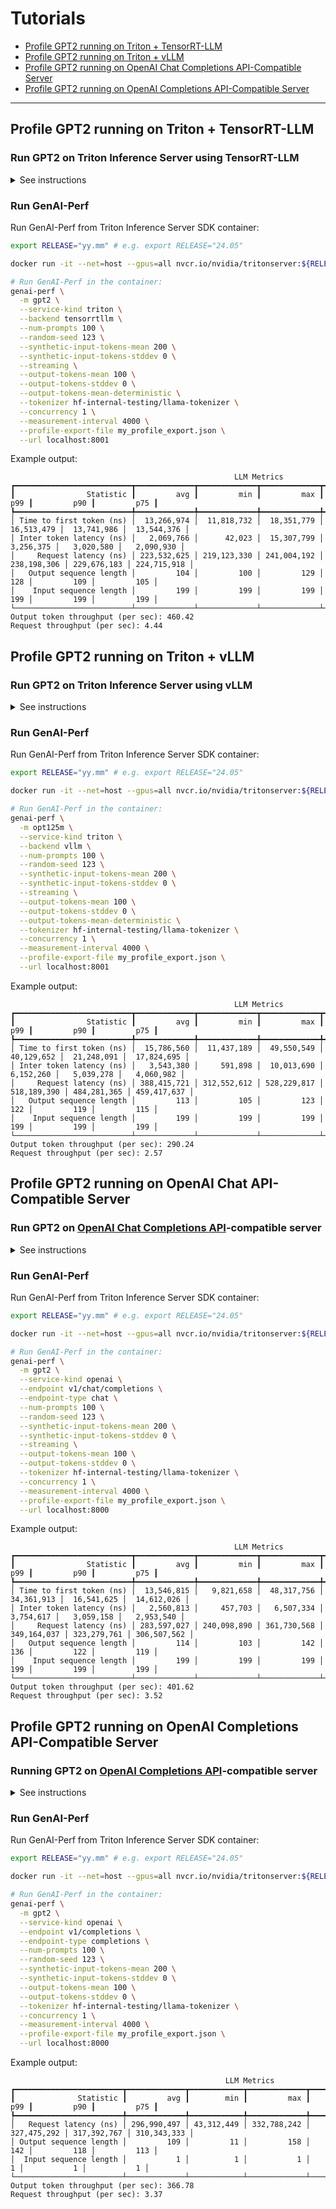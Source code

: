<!--
Copyright (c) 2024, NVIDIA CORPORATION & AFFILIATES. All rights reserved.

Redistribution and use in source and binary forms, with or without
modification, are permitted provided that the following conditions
are met:
 * Redistributions of source code must retain the above copyright
   notice, this list of conditions and the following disclaimer.
 * Redistributions in binary form must reproduce the above copyright
   notice, this list of conditions and the following disclaimer in the
   documentation and/or other materials provided with the distribution.
 * Neither the name of NVIDIA CORPORATION nor the names of its
   contributors may be used to endorse or promote products derived
   from this software without specific prior written permission.

THIS SOFTWARE IS PROVIDED BY THE COPYRIGHT HOLDERS ``AS IS'' AND ANY
EXPRESS OR IMPLIED WARRANTIES, INCLUDING, BUT NOT LIMITED TO, THE
IMPLIED WARRANTIES OF MERCHANTABILITY AND FITNESS FOR A PARTICULAR
PURPOSE ARE DISCLAIMED.  IN NO EVENT SHALL THE COPYRIGHT OWNER OR
CONTRIBUTORS BE LIABLE FOR ANY DIRECT, INDIRECT, INCIDENTAL, SPECIAL,
EXEMPLARY, OR CONSEQUENTIAL DAMAGES (INCLUDING, BUT NOT LIMITED TO,
PROCUREMENT OF SUBSTITUTE GOODS OR SERVICES; LOSS OF USE, DATA, OR
PROFITS; OR BUSINESS INTERRUPTION) HOWEVER CAUSED AND ON ANY THEORY
OF LIABILITY, WHETHER IN CONTRACT, STRICT LIABILITY, OR TORT
(INCLUDING NEGLIGENCE OR OTHERWISE) ARISING IN ANY WAY OUT OF THE USE
OF THIS SOFTWARE, EVEN IF ADVISED OF THE POSSIBILITY OF SUCH DAMAGE.
-->

# Tutorials

- [Profile GPT2 running on Triton + TensorRT-LLM](#tensorrt-llm)
- [Profile GPT2 running on Triton + vLLM](#triton-vllm)
- [Profile GPT2 running on OpenAI Chat Completions API-Compatible Server](#openai-chat)
- [Profile GPT2 running on OpenAI Completions API-Compatible Server](#openai-completions)

---

## Profile GPT2 running on Triton + TensorRT-LLM <a id="tensorrt-llm"></a>

### Run GPT2 on Triton Inference Server using TensorRT-LLM

<details>
<summary>See instructions</summary>

Run Triton Inference Server with TensorRT-LLM backend container:

```bash
export RELEASE="yy.mm" # e.g. export RELEASE="24.05"

docker run -it --net=host --gpus=all --shm-size=2g --ulimit memlock=-1 --ulimit stack=67108864 nvcr.io/nvidia/tritonserver:${RELEASE}-trtllm-python-py3

# Install Triton CLI (~5 min):
pip install "git+https://github.com/triton-inference-server/triton_cli@0.0.8"

# Download model:
triton import -m gpt2 --backend tensorrtllm

# Run server:
triton start
```

</details>

### Run GenAI-Perf

Run GenAI-Perf from Triton Inference Server SDK container:

```bash
export RELEASE="yy.mm" # e.g. export RELEASE="24.05"

docker run -it --net=host --gpus=all nvcr.io/nvidia/tritonserver:${RELEASE}-py3-sdk

# Run GenAI-Perf in the container:
genai-perf \
  -m gpt2 \
  --service-kind triton \
  --backend tensorrtllm \
  --num-prompts 100 \
  --random-seed 123 \
  --synthetic-input-tokens-mean 200 \
  --synthetic-input-tokens-stddev 0 \
  --streaming \
  --output-tokens-mean 100 \
  --output-tokens-stddev 0 \
  --output-tokens-mean-deterministic \
  --tokenizer hf-internal-testing/llama-tokenizer \
  --concurrency 1 \
  --measurement-interval 4000 \
  --profile-export-file my_profile_export.json \
  --url localhost:8001
```

Example output:

```
                                                  LLM Metrics
┏━━━━━━━━━━━━━━━━━━━━━━━━━━┳━━━━━━━━━━━━━┳━━━━━━━━━━━━━┳━━━━━━━━━━━━━┳━━━━━━━━━━━━━┳━━━━━━━━━━━━━┳━━━━━━━━━━━━━┓
┃                Statistic ┃         avg ┃         min ┃         max ┃         p99 ┃         p90 ┃         p75 ┃
┡━━━━━━━━━━━━━━━━━━━━━━━━━━╇━━━━━━━━━━━━━╇━━━━━━━━━━━━━╇━━━━━━━━━━━━━╇━━━━━━━━━━━━━╇━━━━━━━━━━━━━╇━━━━━━━━━━━━━┩
│ Time to first token (ns) │  13,266,974 │  11,818,732 │  18,351,779 │  16,513,479 │  13,741,986 │  13,544,376 │
│ Inter token latency (ns) │   2,069,766 │      42,023 │  15,307,799 │   3,256,375 │   3,020,580 │   2,090,930 │
│     Request latency (ns) │ 223,532,625 │ 219,123,330 │ 241,004,192 │ 238,198,306 │ 229,676,183 │ 224,715,918 │
│   Output sequence length │         104 │         100 │         129 │         128 │         109 │         105 │
│    Input sequence length │         199 │         199 │         199 │         199 │         199 │         199 │
└──────────────────────────┴─────────────┴─────────────┴─────────────┴─────────────┴─────────────┴─────────────┘
Output token throughput (per sec): 460.42
Request throughput (per sec): 4.44
```

## Profile GPT2 running on Triton + vLLM <a id="triton-vllm"></a>

### Run GPT2 on Triton Inference Server using vLLM

<details>
<summary>See instructions</summary>

Run Triton Inference Server with vLLM backend container:

```bash
export RELEASE="yy.mm" # e.g. export RELEASE="24.05"

docker run -it --net=host --gpus=all --shm-size=2g --ulimit memlock=-1 --ulimit stack=67108864 nvcr.io/nvidia/tritonserver:${RELEASE}-vllm-python-py3

# Install Triton CLI (~5 min):
pip install "git+https://github.com/triton-inference-server/triton_cli@0.0.8"

# Install sed in case it's not already installed
apt-get update && apt-get install -y sed jq

# Download model:
triton import -m opt125m --backend vllm

# Check if model.json exists and has write permissions
if [ -w /root/models/opt125m/1/model.json ]; then
    echo 'model.json exists and is writable'
else
    echo 'model.json does not exist or is not writable'
fi

echo 'model.json content before updating:'

cat /root/models/opt125m/1/model.json

# Find model.json and increase the value of gpu_memory_utilization
sed -i 's/"gpu_memory_utilization": 0.85/"gpu_memory_utilization": 0.99/' /root/models/opt125m/1/model.json

if [ $? -ne 0 ]; then
    echo 'sed command failed'
fi

# FIXME: for debug only
echo 'Updated model.json content after sed:'

cat /root/models/opt125m/1/model.json

echo 'using jq to modify model.json'

jq '.gpu_memory_utilization = 0.99' /root/models/opt125m/1/model.json > /root/models/opt125m/1/model.tmp.json && mv /root/models/opt125m/1/model.tmp.json /root/models/opt125m/1/model.json

if [ $? -ne 0 ]; then
    echo 'jq command failed'
fi

echo 'Updated model.json content after jq:'
cat /root/models/opt125m/1/model.json


# Run server:
triton start
```

</details>

### Run GenAI-Perf

Run GenAI-Perf from Triton Inference Server SDK container:

```bash
export RELEASE="yy.mm" # e.g. export RELEASE="24.05"

docker run -it --net=host --gpus=all nvcr.io/nvidia/tritonserver:${RELEASE}-py3-sdk

# Run GenAI-Perf in the container:
genai-perf \
  -m opt125m \
  --service-kind triton \
  --backend vllm \
  --num-prompts 100 \
  --random-seed 123 \
  --synthetic-input-tokens-mean 200 \
  --synthetic-input-tokens-stddev 0 \
  --streaming \
  --output-tokens-mean 100 \
  --output-tokens-stddev 0 \
  --output-tokens-mean-deterministic \
  --tokenizer hf-internal-testing/llama-tokenizer \
  --concurrency 1 \
  --measurement-interval 4000 \
  --profile-export-file my_profile_export.json \
  --url localhost:8001
```

Example output:

```
                                                  LLM Metrics
┏━━━━━━━━━━━━━━━━━━━━━━━━━━┳━━━━━━━━━━━━━┳━━━━━━━━━━━━━┳━━━━━━━━━━━━━┳━━━━━━━━━━━━━┳━━━━━━━━━━━━━┳━━━━━━━━━━━━━┓
┃                Statistic ┃         avg ┃         min ┃         max ┃         p99 ┃         p90 ┃         p75 ┃
┡━━━━━━━━━━━━━━━━━━━━━━━━━━╇━━━━━━━━━━━━━╇━━━━━━━━━━━━━╇━━━━━━━━━━━━━╇━━━━━━━━━━━━━╇━━━━━━━━━━━━━╇━━━━━━━━━━━━━┩
│ Time to first token (ns) │  15,786,560 │  11,437,189 │  49,550,549 │  40,129,652 │  21,248,091 │  17,824,695 │
│ Inter token latency (ns) │   3,543,380 │     591,898 │  10,013,690 │   6,152,260 │   5,039,278 │   4,060,982 │
│     Request latency (ns) │ 388,415,721 │ 312,552,612 │ 528,229,817 │ 518,189,390 │ 484,281,365 │ 459,417,637 │
│   Output sequence length │         113 │         105 │         123 │         122 │         119 │         115 │
│    Input sequence length │         199 │         199 │         199 │         199 │         199 │         199 │
└──────────────────────────┴─────────────┴─────────────┴─────────────┴─────────────┴─────────────┴─────────────┘
Output token throughput (per sec): 290.24
Request throughput (per sec): 2.57
```

## Profile GPT2 running on OpenAI Chat API-Compatible Server <a id="openai-chat"></a>

### Run GPT2 on [OpenAI Chat Completions API](https://platform.openai.com/docs/api-reference/chat)-compatible server

<details>
<summary>See instructions</summary>

Run the vLLM inference server:

```bash
docker run -it --net=host --gpus=all vllm/vllm-openai:latest --model gpt2 --dtype float16 --max-model-len 1024
```

</details>

### Run GenAI-Perf

Run GenAI-Perf from Triton Inference Server SDK container:

```bash
export RELEASE="yy.mm" # e.g. export RELEASE="24.05"

docker run -it --net=host --gpus=all nvcr.io/nvidia/tritonserver:${RELEASE}-py3-sdk

# Run GenAI-Perf in the container:
genai-perf \
  -m gpt2 \
  --service-kind openai \
  --endpoint v1/chat/completions \
  --endpoint-type chat \
  --num-prompts 100 \
  --random-seed 123 \
  --synthetic-input-tokens-mean 200 \
  --synthetic-input-tokens-stddev 0 \
  --streaming \
  --output-tokens-mean 100 \
  --output-tokens-stddev 0 \
  --tokenizer hf-internal-testing/llama-tokenizer \
  --concurrency 1 \
  --measurement-interval 4000 \
  --profile-export-file my_profile_export.json \
  --url localhost:8000
```

Example output:

```
                                                  LLM Metrics
┏━━━━━━━━━━━━━━━━━━━━━━━━━━┳━━━━━━━━━━━━━┳━━━━━━━━━━━━━┳━━━━━━━━━━━━━┳━━━━━━━━━━━━━┳━━━━━━━━━━━━━┳━━━━━━━━━━━━━┓
┃                Statistic ┃         avg ┃         min ┃         max ┃         p99 ┃         p90 ┃         p75 ┃
┡━━━━━━━━━━━━━━━━━━━━━━━━━━╇━━━━━━━━━━━━━╇━━━━━━━━━━━━━╇━━━━━━━━━━━━━╇━━━━━━━━━━━━━╇━━━━━━━━━━━━━╇━━━━━━━━━━━━━┩
│ Time to first token (ns) │  13,546,815 │   9,821,658 │  48,317,756 │  34,361,913 │  16,541,625 │  14,612,026 │
│ Inter token latency (ns) │   2,560,813 │     457,703 │   6,507,334 │   3,754,617 │   3,059,158 │   2,953,540 │
│     Request latency (ns) │ 283,597,027 │ 240,098,890 │ 361,730,568 │ 349,164,037 │ 323,279,761 │ 306,507,562 │
│   Output sequence length │         114 │         103 │         142 │         136 │         122 │         119 │
│    Input sequence length │         199 │         199 │         199 │         199 │         199 │         199 │
└──────────────────────────┴─────────────┴─────────────┴─────────────┴─────────────┴─────────────┴─────────────┘
Output token throughput (per sec): 401.62
Request throughput (per sec): 3.52
```

## Profile GPT2 running on OpenAI Completions API-Compatible Server <a id="openai-completions"></a>

### Running GPT2 on [OpenAI Completions API](https://platform.openai.com/docs/api-reference/completions)-compatible server

<details>
<summary>See instructions</summary>

Run the vLLM inference server:

```bash
docker run -it --net=host --gpus=all vllm/vllm-openai:latest --model gpt2 --dtype float16 --max-model-len 1024
```

</details>

### Run GenAI-Perf

Run GenAI-Perf from Triton Inference Server SDK container:

```bash
export RELEASE="yy.mm" # e.g. export RELEASE="24.05"

docker run -it --net=host --gpus=all nvcr.io/nvidia/tritonserver:${RELEASE}-py3-sdk

# Run GenAI-Perf in the container:
genai-perf \
  -m gpt2 \
  --service-kind openai \
  --endpoint v1/completions \
  --endpoint-type completions \
  --num-prompts 100 \
  --random-seed 123 \
  --synthetic-input-tokens-mean 200 \
  --synthetic-input-tokens-stddev 0 \
  --output-tokens-mean 100 \
  --output-tokens-stddev 0 \
  --tokenizer hf-internal-testing/llama-tokenizer \
  --concurrency 1 \
  --measurement-interval 4000 \
  --profile-export-file my_profile_export.json \
  --url localhost:8000
```

Example output:

```
                                                LLM Metrics
┏━━━━━━━━━━━━━━━━━━━━━━━━┳━━━━━━━━━━━━━┳━━━━━━━━━━━━┳━━━━━━━━━━━━━┳━━━━━━━━━━━━━┳━━━━━━━━━━━━━┳━━━━━━━━━━━━━┓
┃              Statistic ┃         avg ┃        min ┃         max ┃         p99 ┃         p90 ┃         p75 ┃
┡━━━━━━━━━━━━━━━━━━━━━━━━╇━━━━━━━━━━━━━╇━━━━━━━━━━━━╇━━━━━━━━━━━━━╇━━━━━━━━━━━━━╇━━━━━━━━━━━━━╇━━━━━━━━━━━━━┩
│   Request latency (ns) │ 296,990,497 │ 43,312,449 │ 332,788,242 │ 327,475,292 │ 317,392,767 │ 310,343,333 │
│ Output sequence length │         109 │         11 │         158 │         142 │         118 │         113 │
│  Input sequence length │           1 │          1 │           1 │           1 │           1 │           1 │
└────────────────────────┴─────────────┴────────────┴─────────────┴─────────────┴─────────────┴─────────────┘
Output token throughput (per sec): 366.78
Request throughput (per sec): 3.37
```
